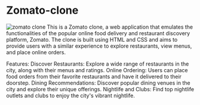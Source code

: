 # Zomato-clone
![zomato clone](https://github.com/sai762/Zomato-clone-/assets/99879627/7578340c-f71e-4a08-9e22-bc418f049869)
This is a Zomato clone, a web application that emulates the functionalities of the popular online food delivery and restaurant discovery platform, Zomato. The clone is built using HTML and CSS and aims to provide users with a similar experience to explore restaurants, view menus, and place online orders.

Features:
Discover Restaurants: Explore a wide range of restaurants in the city, along with their menus and ratings.
Online Ordering: Users can place food orders from their favorite restaurants and have it delivered to their doorstep.
Dining Recommendations: Discover popular dining venues in the city and explore their unique offerings.
Nightlife and Clubs: Find top nightlife outlets and clubs to enjoy the city's vibrant nightlife.
